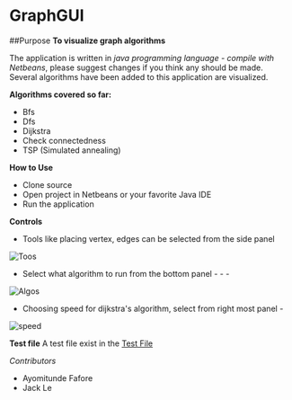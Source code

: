 # GraphGUI
##Purpose
**To visualize graph algorithms**

The application is written in *java programming language - compile with Netbeans*, please suggest changes if you think any should be made.
Several algorithms have been added to this application are visualized.

**Algorithms covered so far:** 
- Bfs
- Dfs
- Dijkstra
- Check connectedness
- TSP (Simulated annealing)

**How to Use**
- Clone source
- Open project in Netbeans or your favorite Java IDE
- Run the application

**Controls**
- Tools like placing vertex, edges can be selected from the side panel

![Toos](https://github.com/afafore1/GraphGUI/blob/Bugs/Graphify/SSandFiles/controls.PNG)
- Select what algorithm to run from the bottom panel - - -

![Algos](https://github.com/afafore1/GraphGUI/blob/Bugs/Graphify/SSandFiles/Choices.PNG)
- Choosing speed for dijkstra's algorithm, select from right most panel -

![speed](https://github.com/afafore1/GraphGUI/blob/Bugs/Graphify/SSandFiles/speed%20and%20cap.PNG)


**Test file**
A test file exist in the [Test File](https://github.com/afafore1/GraphGUI/blob/Bugs/Graphify/SSandFiles/new.ser)




*Contributors*
- Ayomitunde Fafore
- Jack Le
